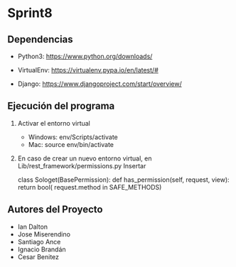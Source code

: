 # Sprint8

## Dependencias

- Python3: https://www.python.org/downloads/

- VirtualEnv: https://virtualenv.pypa.io/en/latest/#

- Django: https://www.djangoproject.com/start/overview/

## Ejecución del programa

1. Activar el entorno virtual
    -   Windows: env/Scripts/activate
    -   Mac: source env/bin/activate
2. En caso de crear un nuevo entorno virtual, en Lib/rest_framework/permissions.py
   Insertar 
   
   class Sologet(BasePermission):
    def has_permission(self, request, view):
        return bool(
            request.method in SAFE_METHODS)
            
## Autores del Proyecto

- Ian Dalton
- Jose Miserendino
- Santiago Ance
- Ignacio Brandán
- Cesar Benitez

